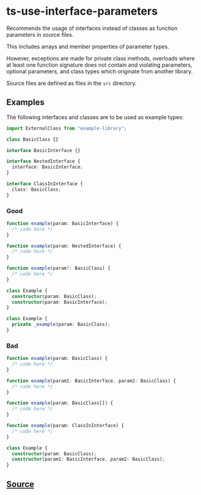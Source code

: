# ts-use-interface-parameters

Recommends the usage of interfaces instead of classes as function parameters in source files.

This includes arrays and member properties of parameter types.

However, exceptions are made for private class methods, overloads where at least one function signature does not contain and violating parameters, optional parameters, and class types which originate from another library.

Source files are defined as files in the `src` directory.

## Examples

The following interfaces and classes are to be used as example types:

```ts
import ExternalClass from "example-library";

class BasicClass {}

interface BasicInterface {}

interface NestedInterface {
  interface: BasicInterface;
}

interface ClassInInterface {
  class: BasicClass;
}
```

### Good

```ts
function example(param: BasicInterface) {
  /* code here */
}
```

```ts
function example(param: NestedInterface) {
  /* code here */
}
```

```ts
function example(param?: BasicClass) {
  /* code here */
}
```

```ts
class Example {
  constructor(param: BasicClass);
  constructor(param: BasicInterface);
}
```

```ts
class Example {
  private _example(param: BasicClass);
}
```

### Bad

```ts
function example(param: BasicClass) {
  /* code here */
}
```

```ts
function example(param1: BasicInterface, param2: BasicClass) {
  /* code here */
}
```

```ts
function example(param: BasicClass[]) {
  /* code here */
}
```

```ts
function example(param: ClassInInterface) {
  /* code here */
}
```

```ts
class Example {
  constructor(param: BasicClass);
  constructor(param1: BasicInterface, param2: BasicClass);
}
```

## [Source](https://azure.github.io/azure-sdk/typescript_design.html#ts-use-interface-parameters)
